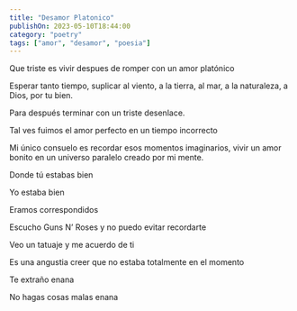 ```yaml
---
title: "Desamor Platonico"
publishOn: 2023-05-10T18:44:00
category: "poetry"
tags: ["amor", "desamor", "poesia"]
---
```


Que triste es vivir despues de romper con un amor platónico 

Esperar tanto tiempo, suplicar al viento, a la tierra, al mar, a la naturaleza, a Dios, por tu bien.

Para después terminar con un triste desenlace.

Tal ves fuimos el amor perfecto en un tiempo incorrecto

Mi único consuelo es recordar esos momentos imaginarios, vivir un amor bonito en un universo paralelo creado por mi mente.

Donde tú estabas bien

Yo estaba bien

Eramos correspondidos

Escucho Guns N’ Roses y no puedo evitar recordarte

Veo un tatuaje y me acuerdo de ti

Es una angustia creer que no estaba totalmente en el momento

Te extraño enana

No hagas cosas malas enana
